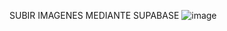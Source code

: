 SUBIR IMAGENES MEDIANTE SUPABASE 
![image](https://github.com/user-attachments/assets/458d8a59-bfb5-40f0-9483-64892f0c66e1)

